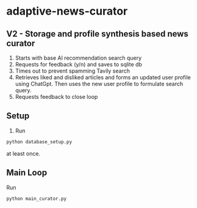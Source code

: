 # adaptive-news-curator

## V2 - Storage and profile synthesis based news curator
1. Starts with base AI recommendation search query
1. Requests for feedback (y/n) and saves to sqlite db
1. Times out to prevent spamming Tavily search
1. Retrieves liked and disliked articles and forms an updated user profile using ChatGpt. Then uses the new user profile to formulate search query.
1. Requests feedback to close loop

## Setup

1. Run
```bash
python database_setup.py
```
  at least once.

## Main Loop

Run 
```
python main_curator.py
```